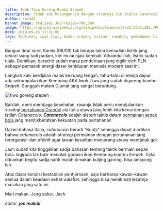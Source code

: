 ```yaml
---
title: Iwak Tiwu Goreng Bumbu Srepeh
description: Tidak ada hubungannja dengan strategi tim Italia Catenaccio
author: koradi
banner_image: Italia82.JPG?resize=700,360
image: https://upload.wikimedia.org/wikipedia/commons/2/21/Italia82.JPG
date: 2018-09-06 17:31:00
tags: [kuliner, iwak tiwu, bumbu srepeh, kuliner rumahan, pemadaman listrik]
---
```


Bangun tidur sore, Kamis (06/09) tak berapa lama kemudian listrik jang sedari siang tadi padam, kini mulai njala kembali. Alhamdulillah, listrik sudah njala. Demikian, berachir sudah masa penderitaan jang digilir oleh PLN sebagai pemasok energi dasar kehidupan manusia modern saat ini.<!--more-->

Langkah kaki berdjalan malas ke ruang tengah, tahu-tahu di medja dapur ada sekumpulan ikan Kembung AKA _Iwak Tiwu_ jang sudah digoreng bumbu Srepeh. Sungguh malam Djumat jang sangat beruntung.

![tiwu goreng srepeh](//i0.wp.com/www.knoacc.org/images/posts/tiwu-srepeh-goreng.jpg?resize=900,600)

Baiklah, demi mendjaga kesehatan, rasanja tidak perlu mendjalankan strategi [pertahanan Grendel](https://id.wikipedia.org/wiki/Catenaccio) ala Italia atawa jang lebih kita kenal dengan istilah _Catenaccio_. _**Catenaccio**_ adalah sistem taktis dalam [permainan sepak bola](https://www.paciran.com/2018/08/19/aplikasi-streaming-bola-eropa-paling-lengkap.html) jang menitikberatkan kekuatan pada pertahanan.

Dalam bahasa Italia, _catenaccio_ berarti "Kuntji" sehingga dapat diartikan bahwa _catenaccio_ adalah strategi permainan dengan pertahanan jang terorganisir dan efektif agar lawan kesulitan menjerang atawa mentjetak gol.

Jach sudah kita tinggalkan sadja bahasan tentang taktik bermain sepak bola. lagipula tak baik menolak godaan ikan Kembung bumbu Srepeh. Djika dibiarkan begitu sadja nanti malah dimakan kutjing garong. bisa amsyong lah.

Atas dasar kondisi kestabilan pentjernaan, saja berharap kawan-kawan semua dalam keadaan sehat walafiat. sehingga bisa menikmati lezatnja masakan jang satu ini.

Mari makan. Jang sabar, Jach.

_editor: **jon mukidi**_

